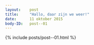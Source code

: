 ```yaml
---
layout:    post
title:     "Hallo, daar zijn we weer!"
date:      11 oktober 2015
body-ID:   post--01
---
```


{% include posts/post--01.html %}

